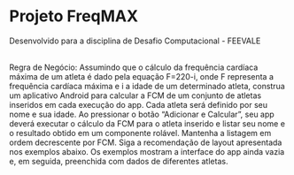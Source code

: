 # Projeto FreqMAX
Desenvolvido para a disciplina de Desafio Computacional - FEEVALE

<br/> Regra de Negócio:
Assumindo que o cálculo da frequência cardíaca máxima de um atleta é dado pela equação F=220-i,
onde F representa a frequência cardíaca máxima e i a idade de um determinado atleta, construa um
aplicativo Android para calcular a FCM de um conjunto de atletas inseridos em cada execução do app.
Cada atleta será definido por seu nome e sua idade. Ao pressionar o botão “Adicionar e Calcular”, seu
app deverá executar o cálculo da FCM para o atleta inserido e listar seu nome e o resultado obtido em
um componente rolável. Mantenha a listagem em ordem decrescente por FCM. Siga a recomendação de
layout apresentada nos exemplos abaixo. Os exemplos mostram a interface do app ainda vazia e, em
seguida, preenchida com dados de diferentes atletas.

